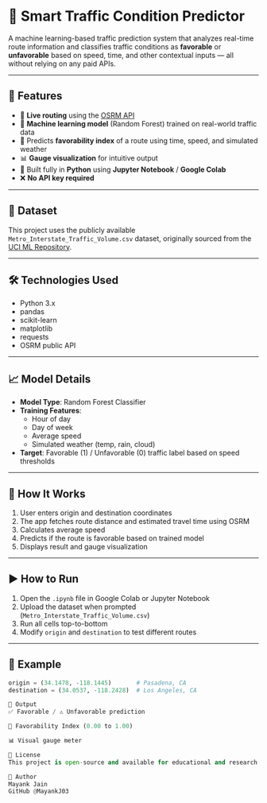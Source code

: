 # 🚦 Smart Traffic Condition Predictor

A machine learning-based traffic prediction system that analyzes real-time route information and classifies traffic conditions as **favorable** or **unfavorable** based on speed, time, and other contextual inputs — all without relying on any paid APIs.

---

## 📌 Features

- 🔁 **Live routing** using the [OSRM API](http://project-osrm.org/)
- 🧠 **Machine learning model** (Random Forest) trained on real-world traffic data
- 🎯 Predicts **favorability index** of a route using time, speed, and simulated weather
- 📊 **Gauge visualization** for intuitive output
- 📁 Built fully in **Python** using **Jupyter Notebook** / **Google Colab**
- ❌ **No API key required**

---

## 📂 Dataset

This project uses the publicly available `Metro_Interstate_Traffic_Volume.csv` dataset, originally sourced from the [UCI ML Repository](https://archive.ics.uci.edu/ml/datasets/Metro+Interstate+Traffic+Volume).

---

## 🛠️ Technologies Used

- Python 3.x
- pandas
- scikit-learn
- matplotlib
- requests
- OSRM public API

---

## 📈 Model Details

- **Model Type**: Random Forest Classifier
- **Training Features**:
  - Hour of day
  - Day of week
  - Average speed
  - Simulated weather (temp, rain, cloud)
- **Target**: Favorable (1) / Unfavorable (0) traffic label based on speed thresholds

---

## 🚀 How It Works

1. User enters origin and destination coordinates
2. The app fetches route distance and estimated travel time using OSRM
3. Calculates average speed
4. Predicts if the route is favorable based on trained model
5. Displays result and gauge visualization

---

## ▶️ How to Run

1. Open the `.ipynb` file in Google Colab or Jupyter Notebook
2. Upload the dataset when prompted (`Metro_Interstate_Traffic_Volume.csv`)
3. Run all cells top-to-bottom
4. Modify `origin` and `destination` to test different routes

---

## 📍 Example

```python
origin = (34.1478, -118.1445)       # Pasadena, CA
destination = (34.0537, -118.2428)  # Los Angeles, CA

📌 Output
✅ Favorable / ⚠️ Unfavorable prediction

🔢 Favorability Index (0.00 to 1.00)

📊 Visual gauge meter

📜 License
This project is open-source and available for educational and research purposes.

👤 Author
Mayank Jain
GitHub @MayankJ03

